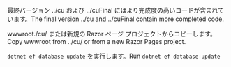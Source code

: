 <span data-ttu-id="2514e-101">最終バージョン ../cu および ../cuFinal にはより完成度の高いコードが含まれています。</span><span class="sxs-lookup"><span data-stu-id="2514e-101">The final version ../cu and ../cuFinal contain more completed code.</span></span>

<span data-ttu-id="2514e-102">wwwroot./cu/ または新規の Razor ページ プロジェクトからコピーします。</span><span class="sxs-lookup"><span data-stu-id="2514e-102">Copy wwwroot from ../cu/ or from a new Razor Pages project.</span></span>

<span data-ttu-id="2514e-103">`dotnet ef database update` を実行します。</span><span class="sxs-lookup"><span data-stu-id="2514e-103">Run `dotnet ef database update`</span></span>

